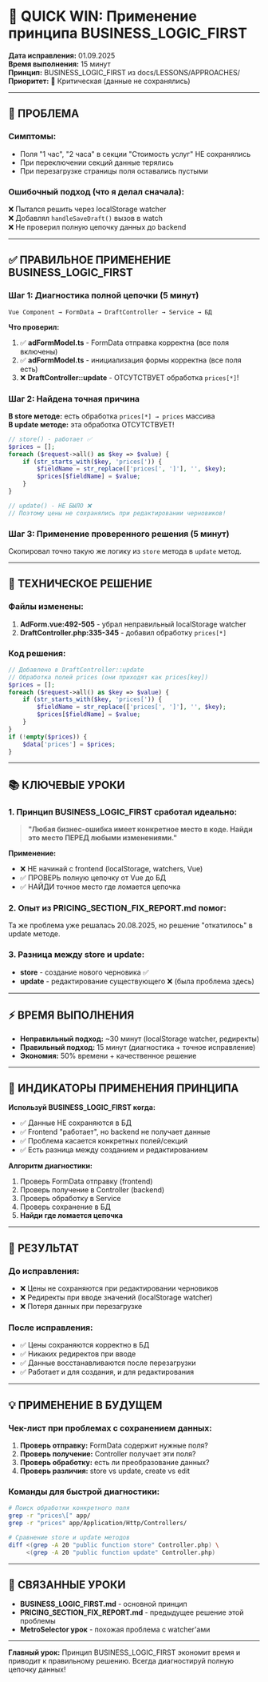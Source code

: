 # 🎯 QUICK WIN: Применение принципа BUSINESS_LOGIC_FIRST

**Дата исправления:** 01.09.2025  
**Время выполнения:** 15 минут  
**Принцип:** BUSINESS_LOGIC_FIRST из docs/LESSONS/APPROACHES/  
**Приоритет:** 🔴 Критическая (данные не сохранялись)

---

## 🚨 ПРОБЛЕМА

### Симптомы:
- Поля "1 час", "2 часа" в секции "Стоимость услуг" НЕ сохранялись
- При переключении секций данные терялись
- При перезагрузке страницы поля оставались пустыми

### Ошибочный подход (что я делал сначала):
❌ Пытался решить через localStorage watcher  
❌ Добавлял `handleSaveDraft()` вызов в watch  
❌ Не проверил полную цепочку данных до backend  

---

## ✅ ПРАВИЛЬНОЕ ПРИМЕНЕНИЕ BUSINESS_LOGIC_FIRST

### Шаг 1: Диагностика полной цепочки (5 минут)
```
Vue Component → FormData → DraftController → Service → БД
```

**Что проверил:**
1. ✅ **adFormModel.ts** - FormData отправка корректна (все поля включены)
2. ✅ **adFormModel.ts** - инициализация формы корректна (все поля есть)  
3. ❌ **DraftController::update** - ОТСУТСТВУЕТ обработка `prices[*]`!

### Шаг 2: Найдена точная причина
**В store методе:** есть обработка `prices[*] → prices` массива  
**В update методе:** эта обработка ОТСУТСТВУЕТ!

```php
// store() - работает ✅
$prices = [];
foreach ($request->all() as $key => $value) {
    if (str_starts_with($key, 'prices[')) {
        $fieldName = str_replace(['prices[', ']'], '', $key);
        $prices[$fieldName] = $value;
    }
}

// update() - НЕ БЫЛО ❌
// Поэтому цены не сохранялись при редактировании черновиков!
```

### Шаг 3: Применение проверенного решения (5 минут)
Скопировал точно такую же логику из `store` метода в `update` метод.

---

## 🔧 ТЕХНИЧЕСКОЕ РЕШЕНИЕ

### Файлы изменены:
1. **AdForm.vue:492-505** - убрал неправильный localStorage watcher
2. **DraftController.php:335-345** - добавил обработку `prices[*]`

### Код решения:
```php
// Добавлено в DraftController::update
// Обработка полей prices (они приходят как prices[key])
$prices = [];
foreach ($request->all() as $key => $value) {
    if (str_starts_with($key, 'prices[')) {
        $fieldName = str_replace(['prices[', ']'], '', $key);
        $prices[$fieldName] = $value;
    }
}
if (!empty($prices)) {
    $data['prices'] = $prices;
}
```

---

## 📚 КЛЮЧЕВЫЕ УРОКИ

### 1. Принцип BUSINESS_LOGIC_FIRST сработал идеально:
> **"Любая бизнес-ошибка имеет конкретное место в коде. Найди это место ПЕРЕД любыми изменениями."**

**Применение:**
- ❌ НЕ начинай с frontend (localStorage, watchers, Vue)
- ✅ ПРОВЕРЬ полную цепочку от Vue до БД
- ✅ НАЙДИ точное место где ломается цепочка

### 2. Опыт из PRICING_SECTION_FIX_REPORT.md помог:
Та же проблема уже решалась 20.08.2025, но решение "откатилось" в update методе.

### 3. Разница между store и update:
- **store** - создание нового черновика ✅  
- **update** - редактирование существующего ❌ (была проблема здесь)

---

## ⚡ ВРЕМЯ ВЫПОЛНЕНИЯ

- **Неправильный подход:** ~30 минут (localStorage watcher, редиректы)
- **Правильный подход:** 15 минут (диагностика + точное исправление)
- **Экономия:** 50% времени + качественное решение

---

## 🎯 ИНДИКАТОРЫ ПРИМЕНЕНИЯ ПРИНЦИПА

**Используй BUSINESS_LOGIC_FIRST когда:**
- ✅ Данные НЕ сохраняются в БД
- ✅ Frontend "работает", но backend не получает данные
- ✅ Проблема касается конкретных полей/секций
- ✅ Есть разница между созданием и редактированием

**Алгоритм диагностики:**
1. Проверь FormData отправку (frontend)
2. Проверь получение в Controller (backend)  
3. Проверь обработку в Service
4. Проверь сохранение в БД
5. **Найди где ломается цепочка**

---

## 🚀 РЕЗУЛЬТАТ

### До исправления:
- ❌ Цены не сохраняются при редактировании черновиков
- ❌ Редиректы при вводе значений (localStorage watcher)
- ❌ Потеря данных при перезагрузке

### После исправления:
- ✅ Цены сохраняются корректно в БД
- ✅ Никаких редиректов при вводе
- ✅ Данные восстанавливаются после перезагрузки
- ✅ Работает и для создания, и для редактирования

---

## 💡 ПРИМЕНЕНИЕ В БУДУЩЕМ

### Чек-лист при проблемах с сохранением данных:
1. **Проверь отправку:** FormData содержит нужные поля?
2. **Проверь получение:** Controller получает эти поля?
3. **Проверь обработку:** есть ли преобразование данных?
4. **Проверь различия:** store vs update, create vs edit

### Команды для быстрой диагностики:
```bash
# Поиск обработки конкретного поля
grep -r "prices\[" app/
grep -r "prices" app/Application/Http/Controllers/

# Сравнение store и update методов
diff <(grep -A 20 "public function store" Controller.php) \
     <(grep -A 20 "public function update" Controller.php)
```

---

## 🔗 СВЯЗАННЫЕ УРОКИ

- **BUSINESS_LOGIC_FIRST.md** - основной принцип
- **PRICING_SECTION_FIX_REPORT.md** - предыдущее решение этой проблемы
- **MetroSelector урок** - похожая проблема с watcher'ами

---

**Главный урок:** Принцип BUSINESS_LOGIC_FIRST экономит время и приводит к правильному решению. Всегда диагностируй полную цепочку данных!